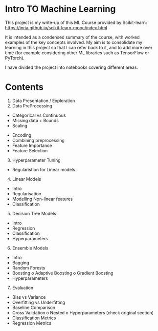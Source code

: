 # Intro TO Machine Learning
This project is my write-up of this ML Course provided by Scikit-learn: https://inria.github.io/scikit-learn-mooc/index.html

It is intended as a condensed summary of the course, with worked examples of the key concepts involved. My aim is to consolidate my learning in this project so that I can refer back to it, and to add more over time (for example considering other ML libraries such as TensorFlow or PyTorch).

I have divided the project into notebooks covering different areas.

# Contents

1)	Data Presentation / Exploration
2)	Data PreProcessing
*	Categorical vs Continuous
*	Missing data + Bounds
*	Scaling
-	Encoding
-	Combining preprocessing
-	Feature Importance
-	Feature Selection
3)	Hyperparameter Tuning
-	Regularistion for Linear models
4)	Linear Models
-	Intro
-	Regularisation
-	Modelling Non-linear features
-	Classification
5)	Decision Tree Models
-	Intro
-	Regression
-	Classification
-	Hyperparameters
6)	Ensemble Models
-	Intro
-	Bagging
-	Random Forests
-	Boosting
o	Adaptive Boosting
o	Gradient Boosting
-	Hyperparameters
7)	Evaluation
-	Bias vs Variance
-	Overfitting vs Underfitting
-	Baseline Comparison
-	Cross Validation
o	Nested
o	Hyperparameters (check original section)
-	Classification Metrics
-	Regression Metrics
